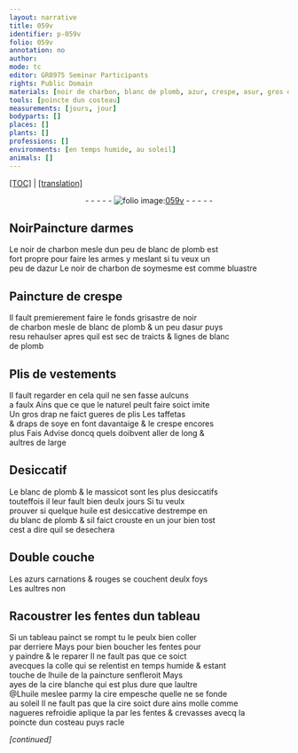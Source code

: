 ```yaml
---
layout: narrative
title: 059v
identifier: p-059v
folio: 059v
annotation: no
author:
mode: tc
editor: GR8975 Seminar Participants
rights: Public Domain
materials: [noir de charbon, blanc de plomb, azur, crespe, asur, gros drap, taffetas, draps de soye, massicot, huile, azurs, coller, colle, cire blanche, cire]
tools: [poincte dun costeau]
measurements: [jours, jour]
bodyparts: []
places: []
plants: []
professions: []
environments: [en temps humide, au soleil]
animals: []
---
```


 <p><a href="{{ site.baseurl }}/diplomatic/">[TOC]</a> | <a href="{{ site.baseurl }}/texts/p-059v_tl/" target="_blank">[translation]</a></p><div class="folio" align="center">- - - - - <a href="http://gallica.bnf.fr/ark:/12148/btv1b10500001g/f124.item" target="_blank"><img src="https://cu-mkp.github.io/2017-workshop-edition/assets/photo-icon.png" alt="folio image: " style="display:inline-block; margin-bottom:-3px;"/>059v</a> - - - - - </div>  
  

## <span class="del">Noir</span>Paincture darmes

 
Le <span class="m">noir de charbon</span> mesle dun peu de <span class="m">blanc de plomb</span> est<br/> fort propre pour faire les armes y meslant si tu veux un<br/> peu <span class="del">de <span class="ill"></span></span> d<span class="m">azur</span> Le <span class="m"><span class="add">noir de</span> charbon</span> de soymesme est co<span class="exp">mm</span>e bluastre
 
 
  

## Paincture de <span class="m">crespe</span>

 
Il fault premierement faire le fonds grisastre de <span class="m">noir<br/> de charbon</span> mesle de <span class="m">blanc de plomb</span> & un peu d<span class="m">asur</span> puys<br/> <span class="del">resu</span> rehaulser apres quil est sec de traicts & lignes de <span class="m">blanc<br/> de plomb</span>
 
 
  

## Plis de vestements

 
Il fault regarder en cela quil ne sen fasse aulcuns<br/> a faulx Ains que ce que le naturel peult faire soict imite<br/> Un <span class="m">gros drap</span> ne faict gueres de plis Les <span class="m">taffetas</span><br/> & <span class="m">draps de soye</span> en font davantaige & le <span class="m">crespe</span> encores<br/> plus <span class="del">Fais</span> Advise doncq quels doibvent aller de long &<br/> aultres de large
 
 
  

## Desiccatif

 
Le <span class="m">blanc de plomb</span> & le <span class="m">massicot</span> sont les plus desiccatifs<br/> touteffois il leur fault bien deulx <span class="ms"><span class="tmp">jours</span></span> Si tu veulx<br/> prouver si quelque <span class="m">huile</span> est desiccative destrempe en<br/> du <span class="m">blanc de plomb</span> & sil faict crouste <span class="del">en un <span class="ms"><span class="tmp">jour</span></span></span> bien tost<br/> cest a dire quil se desechera
 
 
  

## Double couche

 
Les <span class="m">azurs</span> carnations & rouges se couchent deulx foys<br/> Les aultres non
 
 
  

## Racoustrer les fentes dun tableau

 
Si un tableau painct se rompt tu le peulx bien <span class="m">coller</span><br/> par derriere Mays pour bien boucher les fentes pour<br/> y paindre & le reparer Il ne fault pas que ce soict<br/> avecques la <span class="m">colle</span> qui se relentist <span class="env">en temps humide</span> & esta<span class="exp">n</span>t<br/> touche de l<span class="m">huile</span> de la paincture senfleroit Mays<br/> ayes de la <span class="m">cire blanche</span> qui est plus dure que laultre<br/> @L<span class="m">huile</span> meslee parmy la <span class="m">cire</span> empesche quelle ne se fonde<br/> <span class="env">au soleil</span> Il ne fault pas que la <span class="m">cire</span> soict dure ains molle co<span class="exp">mm</span>e<br/> nagueres refroidie aplique la par les fentes & crevasses avecq la<br/> <span class="tl">poincte dun costeau</span> puys racle
 
*[continued]*
 
 